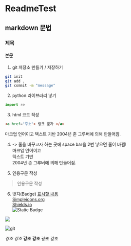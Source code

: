 # ReadmeTest

## markdown 문법

### 제목

#### 본문

1. git 저장소 만들기 / 저장하기

```bash
git init
git add .
git commit -m "message"
```

2. python 라이브러리 넣기
```py
import re
```

3. html 코드 작성
```html
<a href="주소"> 링크 문자 </a>
```

마크업 언어이고
텍스트 기반
2004년 존 그루버에 의해 만들어짐.

4. -> 줄을 바꾸고자 하는 곳에 space bar을 2번 넣으면 줄이 바뀜!  
마크업 언어이고  
텍스트 기반  
2004년 존 그루버에 의해 만들어짐.  

5. 인용구문 작성
> 인용구문 작성

6. 뱃지(Badge)
[표시할 내용](url)  
[Simpleicons.org](https://simpleicons.org/)  
[Shields.io](https://shields.io/)  
![Static Badge](https://img.shields.io/badge/build-passing-brightgreen)
<img src="https://img.shields.io/badge/현준-FFCA28?logo=apple&logoColor=000000">  

![git](https://mml.pstatic.net/www/mobile/edit/20250225_1095/upload_1740468296392FadN4.gif)

*강조*
_강조_
**강조**
__강조__
~~강조~~
강조